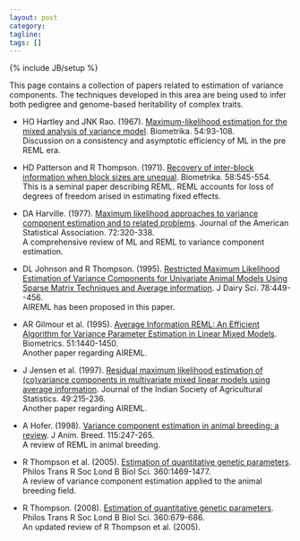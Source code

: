 ```yaml
---
layout: post
category:
tagline: 
tags: []
---
```

{% include JB/setup %}

This page contains a collection of papers related to estimation of variance components. The techniques developed in this area are being used to infer both pedigree and genome-based heritability of complex traits. 

* HO Hartley and JNK Rao. (1967). [Maximum-likelihood estimation for the mixed analysis of variance model](http://biomet.oxfordjournals.org/content/54/1-2/93.abstract). Biometrika. 54:93-108.  
Discussion on a consistency and asymptotic efficiency of ML in the pre REML era. 

* HD Patterson and R Thompson. (1971). [Recovery of inter-block information when block sizes are unequal](http://biomet.oxfordjournals.org/content/58/3/545.abstract). Biometrika. 58:545-554.  
This is a seminal paper describing REML. REML accounts for loss of degrees of freedom arised in estimating fixed effects. 

* DA Harville. (1977). [Maximum likelihood approaches to variance component estimation and to related problems](http://www.tandfonline.com/doi/abs/10.1080/01621459.1977.10480998#.VL2LrHY8qt8). Journal of the American Statistical Association. 72:320-338.  
A comprehensive review of ML and REML to variance component estimation. 

* DL Johnson and R Thompson. (1995). [Restricted Maximum Likelihood Estimation of Variance Components for Univariate Animal Models Using Sparse Matrix Techniques and Average information](http://www.journalofdairyscience.org/article/S0022-0302%2895%2976654-1/abstract). J  Dairy Sci. 78:449--456.  
AIREML has been proposed in this paper.

* AR Gilmour et al. (1995). [Average Information REML: An Efficient Algorithm for Variance Parameter Estimation in Linear Mixed Models](http://www.jstor.org/discover/10.2307/2533274). Biometrics. 51:1440-1450.  
Another paper regarding AIREML.

* J Jensen et al. (1997). [Residual maximum likelihood estimation of (co)variance components in multivariate mixed linear models using average information](http://isas.org.in/jisas/jsp/abstract.jsp?title=Residual%20Maximum%20likelihood%20Estimation%20of%20%28Co%29%20Variance%20Components%20in%20Multivariate%20Mixed%20Linear%20Models%20Using%20Average%20Information). Journal of the Indian Society of Agricultural Statistics. 49:215-236.  
Another paper regarding AIREML. 

* A Hofer. (1998). [Variance component estimation in animal breeding: a review](http://onlinelibrary.wiley.com/doi/10.1111/j.1439-0388.1998.tb00347.x/abstract). J Anim. Breed. 115:247-265.  
A review of REML in animal breeding. 

* R Thompson et al. (2005). [Estimation of quantitative genetic parameters](http://rstb.royalsocietypublishing.org/content/360/1459/1469). Philos Trans R Soc Lond B Biol Sci. 360:1469-1477.   
A review of variance component estimation applied to the animal breeding field. 

* R Thompson. (2008). [Estimation of quantitative genetic parameters](http://rspb.royalsocietypublishing.org/content/275/1635/679). Philos Trans R Soc Lond B Biol Sci. 360:679-686.  
An updated review of R Thompson et al. (2005).


